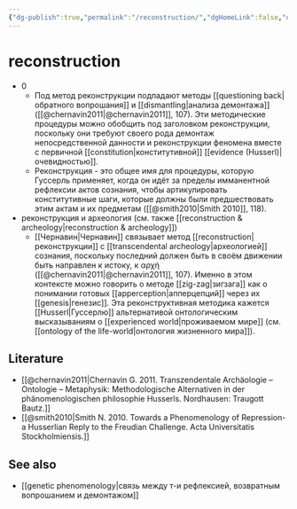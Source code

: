 ```yaml
---
{"dg-publish":true,"permalink":"/reconstruction/","dgHomeLink":false,"dgPassFrontmatter":false}
---
```


# reconstruction
- 0
	- Под метод реконструкции подпадают методы [[questioning back|обратного вопрошания]] и [[dismantling|анализа демонтажа]] ([[@chernavin2011|@chernavin2011]], 107). Эти методические процедуры можно обобщить под заголовком реконструкции, поскольку они требуют своего рода демонтаж непосредственной данности и реконструкции феномена вместе с первичной [[constitution|конститутивной]] [[evidence (Husserl)|очевидностью]].
	- Реконструкция - это общее имя для процедуры, которую Гуссерль применяет, когда он идёт за пределы имманентной рефлексии актов сознания, чтобы артикулировать конститутивные шаги, которые должны были предшествовать этим актам и их предметам ([[@smith2010|Smith 2010]], 118).
- реконструкция и археология (см. также [[reconstruction & archeology|reconstruction & archeology]])
	- [[Чернавин|Чернавин]] связывает метод [[reconstruction|реконструкции]] с [[transcendental archeology|археологией]] сознания, поскольку последний должен быть в своём движении быть направлен к истоку, к αρχή ([[@chernavin2011|@chernavin2011]], 107). Именно в этом контексте можно говорить о методе [[zig-zag|зигзага]] как о понимании готовых [[apperception|апперцепций]] через их [[genesis|генезис]]. Эта реконструктивная методика кажется [[Husserl|Гуссерлю]] альтернативой онтологическим высказываниям о [[experienced world|проживаемом мире]] (см. [[ontology of the life-world|онтология жизненного мира]]).

## Literature
- [[@chernavin2011|Chernavin G. 2011. Transzendentale Archäologie – Ontologie – Metaphysik: Methodologische Alternativen in der phänomenologischen philosophie Husserls. Nordhausen: Traugott Bautz.]]
- [[@smith2010|Smith N. 2010. Towards a Phenomenology of Repression-a Husserlian Reply to the Freudian Challenge. Acta Universitatis Stockholmiensis.]]

## See also
- [[genetic phenomenology|связь между т-и рефлексией, возвратным вопрошанием и демонтажом]]